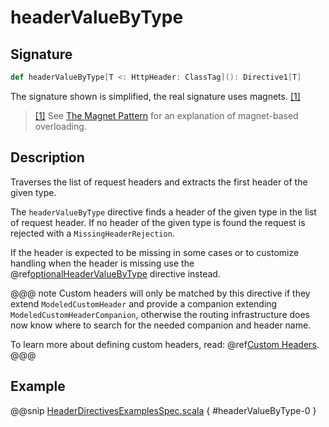 # headerValueByType

## Signature

```scala
def headerValueByType[T <: HttpHeader: ClassTag](): Directive1[T]
```

The signature shown is simplified, the real signature uses magnets. <a id="^1" href="#1">[1]</a>

> <a id="1" href="#^1">[1]</a> See [The Magnet Pattern](http://spray.io/blog/2012-12-13-the-magnet-pattern/) for an explanation of magnet-based overloading.

## Description

Traverses the list of request headers and extracts the first header of the given type.

The `headerValueByType` directive finds a header of the given type in the list of request header. If no header of
the given type is found the request is rejected with a `MissingHeaderRejection`.

If the header is expected to be missing in some cases or to customize handling when the header
is missing use the @ref[optionalHeaderValueByType](optionalHeaderValueByType.md) directive instead.

@@@ note
Custom headers will only be matched by this directive if they extend `ModeledCustomHeader`
and provide a companion extending `ModeledCustomHeaderCompanion`, otherwise the routing
infrastructure does now know where to search for the needed companion and header name.

To learn more about defining custom headers, read: @ref[Custom Headers](../../../common/http-model.md#custom-headers).
@@@

## Example

@@snip [HeaderDirectivesExamplesSpec.scala](../../../../../../../test/scala/docs/http/scaladsl/server/directives/HeaderDirectivesExamplesSpec.scala) { #headerValueByType-0 }
